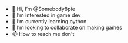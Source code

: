 - 👋 Hi, I’m @Somebody8pie
- 👀 I’m interested in game dev
- 🌱 I’m currently learning python
- 💞️ I’m looking to collaborate on making games
- 📫 How to reach me don't

<!---
Somebody8pie/Somebody8pie is a ✨ special ✨ repository because its `README.md` (this file) appears on your GitHub profile.
You can click the Preview link to take a look at your changes.
--->
